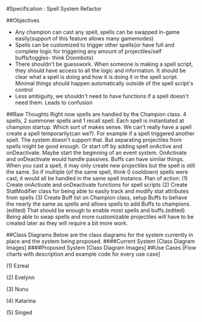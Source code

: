 #Specification : Spell System Refactor

##Objectives
* Any champion can cast any spell, spells can be swapped in-game easily(support of this feature allows many gamemodes)
* Spells can be customized to trigger other spells(or have full and complete logic for triggering any amount of projectiles/self buffs/toggles- think Doombots)
* There shouldn't be guesswork. When someone is making a spell script, they should have access to all the logic and information. It should be clear what a spell is doing and how it is doing it in the spell script. Minimal things should happen automatically outside of the spell script's control
* Less ambiguity, we shouldn't need to have functions if a spell doesn't need them. Leads to confusion

##Raw Thoughts
Right now spells are handled by the Champion class. 4 spells, 2 summoner spells and 1 recall spell. Each spell is instantiated at champion startup. Which sort of makes sense. We can't really have a spell create a spell temporarily(can we?). For example if a spell triggered another spell. The system doesn't support that. But separating projectiles from spells might be good enough. Or start off by adding spell onActive and onDeactivate. Maybe start the beginning of an event system. OnActivate and onDeactivate would handle passives. Buffs can have similar things.
When you cast a spell, it may only create new projectiles but the spell is still the same. So if multiple (of the same spell, think 0 cooldown) spells were cast, it would all be handled in the same spell instance.
Plan of action:
(1) Create onActivate and onDeactivate functions for spell scripts
(2) Create StatModifier class for being able to easily track and modify stat attributes from spells
(3) Create Buff list on Champion class, setup Buffs to behave the nearly the same as spells and allows spells to add Buffs to champions.(edited)
That should be enough to enable most spells and buffs.(edited)
Being able to swap spells and more customizable projectiles will have to be created later as they will require a bit more work.

##Class Diagrams
Below are the class diagrams for the system currently in place and the system being proposed.
####Current System
[Class Diagram Images]
####Proposed System
[Class Diagram Images]
##Use Cases
[Flow charts with description and example code for every use case]

(1) Ezreal

(2) Evelynn

(3) Nunu

(4) Katarina

(5) Singed
